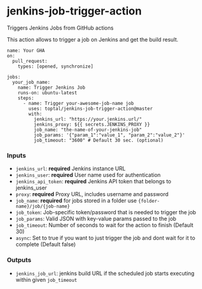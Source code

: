 # jenkins-job-trigger-action

Triggers Jenkins Jobs from GitHub actions

This action allows to trigger a job on Jenkins and get the build result.

```
name: Your GHA
on:
  pull_request:
    types: [opened, synchronize]

jobs:
  your_job_name:
    name: Trigger Jenkins Job
    runs-on: ubuntu-latest
    steps:
      - name: Trigger your-awesome-job-name job
        uses: toptal/jenkins-job-trigger-action@master
        with:
          jenkins_url: "https://your.jenkins.url/"
          jenkins_proxy: ${{ secrets.JENKINS_PROXY }}
          job_name: "the-name-of-your-jenkins-job"
          job_params: '{"param_1":"value_1", "param_2":"value_2"}'
          job_timeout: "3600" # Default 30 sec. (optional)
```


### Inputs

* `jenkins_url`: **required** Jenkins instance URL
* `jenkins_user`: **required** User name used for authentication
* `jenkins_api_token`: **required** Jenkins API token that belongs to jenkins_user
* `proxy`: **required** Proxy URL, includes username and password
* `job_name`: **required** for jobs stored in a folder use `{folder-name}/job/{job-name}`
* `job_token`: Job-specific token/password that is needed to trigger the job
* `job_params`: Valid JSON with key-value params passed to the job
* `job_timeout`: Number of seconds to wait for the action to finish (Default 30)
* `async`: Set to true if you want to just trigger the job and dont wait for it to complete (Default false)

### Outputs

* `jenkins_job_url`: jenkins build URL if the scheduled job starts executing within given `job_timeout`
